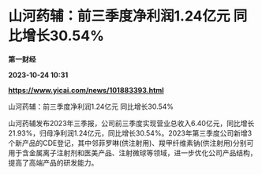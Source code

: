 # 山河药辅：前三季度净利润1.24亿元 同比增长30.54%
**第一财经**

**2023-10-24 10:31**

**https://www.yicai.com/news/101883393.html**

山河药辅：前三季度净利润1.24亿元 同比增长30.54%

山河药辅发布2023年三季报，公司前三季度实现营业总收入6.40亿元，同比增长21.93%，归母净利润1.24亿元，同比增长30.54%。2023年第三季度公司新增3个新产品的CDE登记，其中邻菲罗啉(供注射用)、羧甲纤维素钠(供注射用)分别可用于含金属离子注射剂和医美产品、注射微球等领域，进一步优化公司产品结构，提高了高端产品的研发能力。